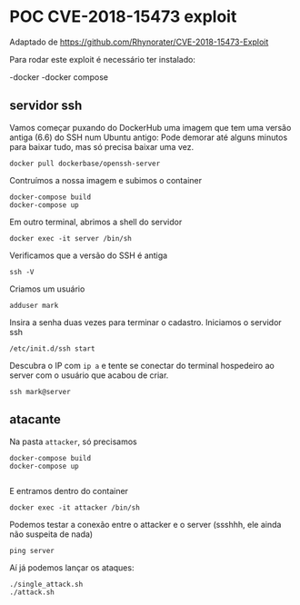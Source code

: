 # POC CVE-2018-15473 exploit

Adaptado de https://github.com/Rhynorater/CVE-2018-15473-Exploit

Para rodar este exploit é necessário ter instalado:

-docker
-docker compose

## servidor ssh

Vamos começar puxando do DockerHub uma imagem que tem uma versão antiga (6.6) do SSH num Ubuntu antigo:
Pode demorar até alguns minutos para baixar tudo, mas só precisa baixar uma vez.
```
docker pull dockerbase/openssh-server
```
Contruímos a nossa imagem e subimos o container
```
docker-compose build
docker-compose up
```
Em outro terminal, abrimos a shell do servidor
```
docker exec -it server /bin/sh
```
Verificamos que a versão do SSH é antiga
```
ssh -V
```
Criamos um usuário
```
adduser mark
```
Insira a senha duas vezes para terminar o cadastro. 
Iniciamos o servidor ssh
```
/etc/init.d/ssh start
```
Descubra o IP com `ip a` e tente se conectar
do terminal hospedeiro ao server com o usuário que acabou de criar.
```
ssh mark@server
```


## atacante 

Na pasta `attacker`, só precisamos 
```
docker-compose build
docker-compose up
```

```
```
E entramos dentro do container
```
docker exec -it attacker /bin/sh
```

Podemos testar a conexão entre o attacker e o server (ssshhh, ele ainda não suspeita de nada)
```
ping server
```
Aí já podemos lançar os ataques:
```
./single_attack.sh
./attack.sh
```
